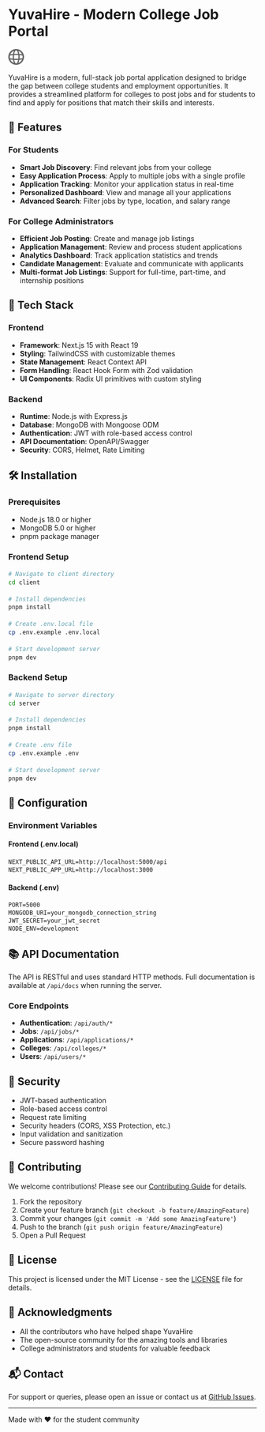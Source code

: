 # YuvaHire - Modern College Job Portal

![YuvaHire Logo](client/public/globe.svg)

YuvaHire is a modern, full-stack job portal application designed to bridge the gap between college students and employment opportunities. It provides a streamlined platform for colleges to post jobs and for students to find and apply for positions that match their skills and interests.

## 🌟 Features

### For Students
- **Smart Job Discovery**: Find relevant jobs from your college
- **Easy Application Process**: Apply to multiple jobs with a single profile
- **Application Tracking**: Monitor your application status in real-time
- **Personalized Dashboard**: View and manage all your applications
- **Advanced Search**: Filter jobs by type, location, and salary range

### For College Administrators
- **Efficient Job Posting**: Create and manage job listings
- **Application Management**: Review and process student applications
- **Analytics Dashboard**: Track application statistics and trends
- **Candidate Management**: Evaluate and communicate with applicants
- **Multi-format Job Listings**: Support for full-time, part-time, and internship positions

## 🚀 Tech Stack

### Frontend
- **Framework**: Next.js 15 with React 19
- **Styling**: TailwindCSS with customizable themes
- **State Management**: React Context API
- **Form Handling**: React Hook Form with Zod validation
- **UI Components**: Radix UI primitives with custom styling

### Backend
- **Runtime**: Node.js with Express.js
- **Database**: MongoDB with Mongoose ODM
- **Authentication**: JWT with role-based access control
- **API Documentation**: OpenAPI/Swagger
- **Security**: CORS, Helmet, Rate Limiting

## 🛠️ Installation

### Prerequisites
- Node.js 18.0 or higher
- MongoDB 5.0 or higher
- pnpm package manager

### Frontend Setup
```bash
# Navigate to client directory
cd client

# Install dependencies
pnpm install

# Create .env.local file
cp .env.example .env.local

# Start development server
pnpm dev
```

### Backend Setup
```bash
# Navigate to server directory
cd server

# Install dependencies
pnpm install

# Create .env file
cp .env.example .env

# Start development server
pnpm dev
```

## 🔧 Configuration

### Environment Variables

#### Frontend (.env.local)
```env
NEXT_PUBLIC_API_URL=http://localhost:5000/api
NEXT_PUBLIC_APP_URL=http://localhost:3000
```

#### Backend (.env)
```env
PORT=5000
MONGODB_URI=your_mongodb_connection_string
JWT_SECRET=your_jwt_secret
NODE_ENV=development
```

## 📚 API Documentation

The API is RESTful and uses standard HTTP methods. Full documentation is available at `/api/docs` when running the server.

### Core Endpoints

- **Authentication**: `/api/auth/*`
- **Jobs**: `/api/jobs/*`
- **Applications**: `/api/applications/*`
- **Colleges**: `/api/colleges/*`
- **Users**: `/api/users/*`

## 🔐 Security

- JWT-based authentication
- Role-based access control
- Request rate limiting
- Security headers (CORS, XSS Protection, etc.)
- Input validation and sanitization
- Secure password hashing

## 🤝 Contributing

We welcome contributions! Please see our [Contributing Guide](CONTRIBUTING.md) for details.

1. Fork the repository
2. Create your feature branch (`git checkout -b feature/AmazingFeature`)
3. Commit your changes (`git commit -m 'Add some AmazingFeature'`)
4. Push to the branch (`git push origin feature/AmazingFeature`)
5. Open a Pull Request

## 📄 License

This project is licensed under the MIT License - see the [LICENSE](LICENSE) file for details.

## 🙏 Acknowledgments

- All the contributors who have helped shape YuvaHire
- The open-source community for the amazing tools and libraries
- College administrators and students for valuable feedback

## 📬 Contact

For support or queries, please open an issue or contact us at [GitHub Issues](https://github.com/yourusername/YuvaHire/issues).

---
Made with ❤️ for the student community